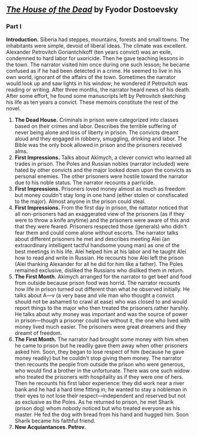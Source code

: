 ## [_The House of the Dead_](https://en.wikipedia.org/wiki/The_House_of_the_Dead_(novel)) by Fyodor Dostoevsky

### Part I

**Introduction.** Siberia had steppes, mountains, forests and small towns. The inhabitants were simple, devoid of liberal ideas. The climate was excellent. Alexander Petrovitch Goriantchikoff (ten years convict) was an exile, condemned to hard labor for uxoricide. Then he gave teaching lessons in the town. The narrator visited him once during one such lesson; he became confused as if he had been detected in a crime. He seemed to live in his own world, ignorant of the affairs of the town. Sometimes the narrator would look up and saw lights in his window; he wondered if Petrovitch was reading or writing. After three months, the narrator heard news of his death. After some effort, he found some manuscripts left by Petrovitch sketching his life as ten years a convict. These memoirs constitute the rest of the novel.

1. **The Dead House.** Criminals in prison were categorized into classes based on their crimes and labor. Describes the terrible suffering of never being alone and loss of liberty in prison. The convicts dreamt aloud and they engaged in robbery, smuggling, drinking and labor. The Bible was the only book allowed in prison and the prisoners received alms.
2. **First Impressions.** Talks about Akimych, a clever convict who learned all trades in prison. The Poles and Russian nobles (narrator included) were hated by other convicts and the major looked down upon the convicts as personal enemies. The other prisoners were hostile toward the narrator due to his noble status. The narrator recounts a parricide.
3. **First Impressions.** Prisoners loved money almost as much as freedom but money couldn't stay long in one hand (either stolen or consfiscated to the major). Almost anyone in the prison could steal.
4. **First Impressions.** From the first day in prison, the nattator noticed that all non-prisoners had an exaggerated view of the prisoners (as if they were to throw a knife anytime) and the prisoners were aware of this and that they were feared. Prisoners respected those (generals) who didn't fear them and could come alone without escorts. The narrator talks about different prisoners he met and describes meeting Alei (an extraordinary intelligent tactful handsome young man) as one of the best meetings in his life. Alei helped him at his labor and he taught Alei how to read and write in Russian. He recounts how Alei left the prison (Alei thanking Alexander for all he did for him like a father). The Poles remained exclusive, disliked the Russians who disliked them in return.
5. **The First Month.** Akimych arranged for the narrator to get beef and food from outside because prison food was horrid. The narrator recounts how life in prison turned out different than what he observed initially. He talks about A&mdash;v (a very base and vile man who thought a convict should not be ashamed to crawl at ease) who was closed to and would report things to the major who then treated the prisoners rather harshly. He talks about why money was important and was the source of power in prison&mdash;though a prisoner could live without it, the one who lived with money lived much easier. The prisoners were great dreamers and they dreamt of freedom.
6. **The First Month.** The narrator had brought some money with him when he came to prison but he readily gave them away when other prisoners asked him. Soon, they began to lose respect of him (because he gave money readily) but he couldn't stop giving them money. The narrator then recounts the people from outside the prison who were generous, who would find a brother in the unfortunate. There was one such widow who treated the prisoners with hospitality as if they were one of hers. Then he recounts his first labor experience: they did work near a river bank and he had a hard time fitting in; he wanted to stay a nobleman in their eyes to not lose their respect&mdash;independent and reserved but not as exclusive as the Poles. As he returned to prison, he met Sharik (prison dog) whom nobody noticed but who treated everyone as his master. He fed the dog with bread from his hand and hugged him. Soon Sharik became his faithful friend.
7. **New Acquiantances. Petrov.** 


